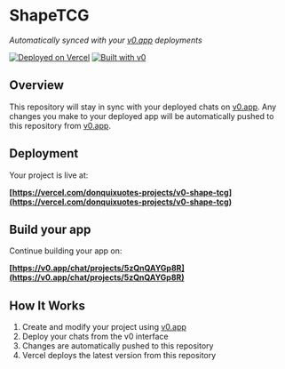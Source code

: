 # ShapeTCG

*Automatically synced with your [v0.app](https://v0.app) deployments*

[![Deployed on Vercel](https://img.shields.io/badge/Deployed%20on-Vercel-black?style=for-the-badge&logo=vercel)](https://vercel.com/donquixuotes-projects/v0-shape-tcg)
[![Built with v0](https://img.shields.io/badge/Built%20with-v0.app-black?style=for-the-badge)](https://v0.app/chat/projects/5zQnQAYGp8R)

## Overview

This repository will stay in sync with your deployed chats on [v0.app](https://v0.app).
Any changes you make to your deployed app will be automatically pushed to this repository from [v0.app](https://v0.app).

## Deployment

Your project is live at:

**[https://vercel.com/donquixuotes-projects/v0-shape-tcg](https://vercel.com/donquixuotes-projects/v0-shape-tcg)**

## Build your app

Continue building your app on:

**[https://v0.app/chat/projects/5zQnQAYGp8R](https://v0.app/chat/projects/5zQnQAYGp8R)**

## How It Works

1. Create and modify your project using [v0.app](https://v0.app)
2. Deploy your chats from the v0 interface
3. Changes are automatically pushed to this repository
4. Vercel deploys the latest version from this repository